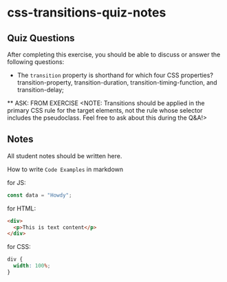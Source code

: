 # css-transitions-quiz-notes

## Quiz Questions

After completing this exercise, you should be able to discuss or answer the following questions:

- The `transition` property is shorthand for which four CSS properties?
transition-property, transition-duration, transition-timing-function, and transition-delay;

** ASK: FROM EXERCISE <NOTE: Transitions should be applied in the primary CSS rule for the target elements, not the rule whose selector includes the pseudoclass. Feel free to ask about this during the Q&A!>

## Notes

All student notes should be written here.


How to write `Code Examples` in markdown

for JS:

```javascript
const data = "Howdy";
```

for HTML:

```html
<div>
  <p>This is text content</p>
</div>
```

for CSS:

```css
div {
  width: 100%;
}
```
